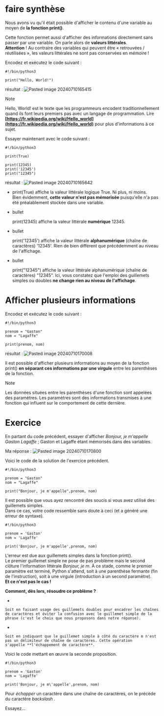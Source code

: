 # faire synthèse
Nous avons vu qu'il était possible d'afficher le contenu d'une variable au moyen de **la fonction print()**.

Cette fonction permet aussi d'afficher des informations directement sans passer par une variable. On parle alors de **valeurs littérales**.  
**Attention** ! Au contraire des variables qui peuvent être « retrouvées / réutilisées », les valeurs littérales ne sont pas conservées en mémoire !

Encodez et exécutez le code suivant :

```
#!/bin/python3

print("Hello, World!")
```

résultat : ![Pasted image 20240710165415](https://github.com/user-attachments/assets/b5b66267-cd94-425f-95e6-ab03085f91b7)

>[!note]
>Hello, World! est le texte que les programmeurs encodent traditionnellement quand ils font leurs premiers pas avec un langage de programmation. 
>Lire **[https://fr.wikipedia.org/wiki/Hello_world](https://fr.wikipedia.org/wiki/Hello_world)** pour plus d'informations à ce sujet.

Essayer maintenant avec le code suivant :

```
#!/bin/python3

print(True)

print(12345)
print('12345')
print("12345")
```

résultat : ![Pasted image 20240710165642](https://github.com/user-attachments/assets/934c81d5-721a-4d80-a1f5-30e91763619b)


- print(True) affiche la valeur littérale logique True. Ni plus, ni moins.  
    Bien évidemment, **cette valeur n'est pas mémorisée** puisqu'elle n'a pas été préalablement stockée dans une variable.
    
- bullet
    
    print(12345) affiche la valeur littérale **numérique** 12345.
    
- bullet
    
    print('12345') affiche la valeur littérale **alphanumérique** (chaîne de caractères) '12345'. Rien de bien différent que précédemment au niveau de l'affichage.
    
- bullet
    
    print("12345") affiche la valeur littérale alphanumérique (chaîne de caractères) "12345". Ici, vous constatez que l'emploi des guillemets simples ou doubles **ne change rien au niveau de l'affichage**.

# Afficher plusieurs informations

Encodez et exécutez le code suivant :

```
#!/bin/python3

prenom = "Gaston"
nom = "Lagaffe"

print(prenom, nom)
```

résultat : ![Pasted image 20240710170008](https://github.com/user-attachments/assets/44c244f5-cf63-4311-83f2-e3c42cd93f6a)


Il est possible d'afficher plusieurs informations au moyen de la fonction print() **en séparant ces informations par une virgule** entre les parenthèses de la fonction.

>[!note]
>Les données situées entre les parenthèses d'une fonction sont appelées des paramètres. 
>Les paramètres sont des informations transmises à une fonction qui influent sur le comportement de cette dernière.

# Exercice

En partant du code précédent, essayer d'afficher _Bonjour, je m'appelle Gaston Lagaffe_ ; Gaston et Lagaffe étant mémorisés dans des variables.

Ma réponse : ![Pasted image 20240710170800](https://github.com/user-attachments/assets/c8b498ca-598c-41e8-9067-8f5253924e74)


Voici le code de la solution de l'exercice précédent.

```
#!/bin/python3

prenom = "Gaston"
nom = "Lagaffe"

print("Bonjour, je m'appelle",prenom, nom)
```

Il est possible que vous ayez rencontré des soucis si vous avez utilisé des guillemets simples.  
Dans ce cas, votre code ressemble sans doute à ceci (et a généré une erreur de syntaxe).

```
#!/bin/python3

prenom = 'Gaston'
nom = 'Lagaffe'

print('Bonjour, je m'appelle',prenom, nom)
```

L'erreur est due aux guillemets simples dans la fonction print().  
Le premier guillemet simple ne pose de pas problème mais le second clôture l'information littérale _Bonjour, je m_. À ce stade, comme le premier paramètre est terminé, Python s'attend, soit à une parenthèse fermante (fin de l'instruction), soit à une virgule (introduction à un second paramètre).  
**Et ce n'est pas le cas !**

**Comment, dès lors, résoudre ce problème ?**

- 
    
    Soit en faisant usage des guillemets doubles pour encadrer les chaînes de caractères et éviter la confusion avec le guillemet simple de la phrase (c'est le choix que nous proposons dans notre réponse).
    
- 
    
    Soit en indiquant que le guillemet simple à côté du caractère m n'est pas un délimiteur de chaîne de caractères. Cette opération s'appelle **l'échappement de caractère**.


Voici le code mettant en œuvre la seconde proposition.

```
#!/bin/python3

prenom = 'Gaston'
nom = 'Lagaffe'

print('Bonjour, je m\'appelle',prenom, nom)
```

Pour _échapper_ un caractère dans une chaîne de caractères, on le précède du caractère _backslash_ \.

Essayez...
